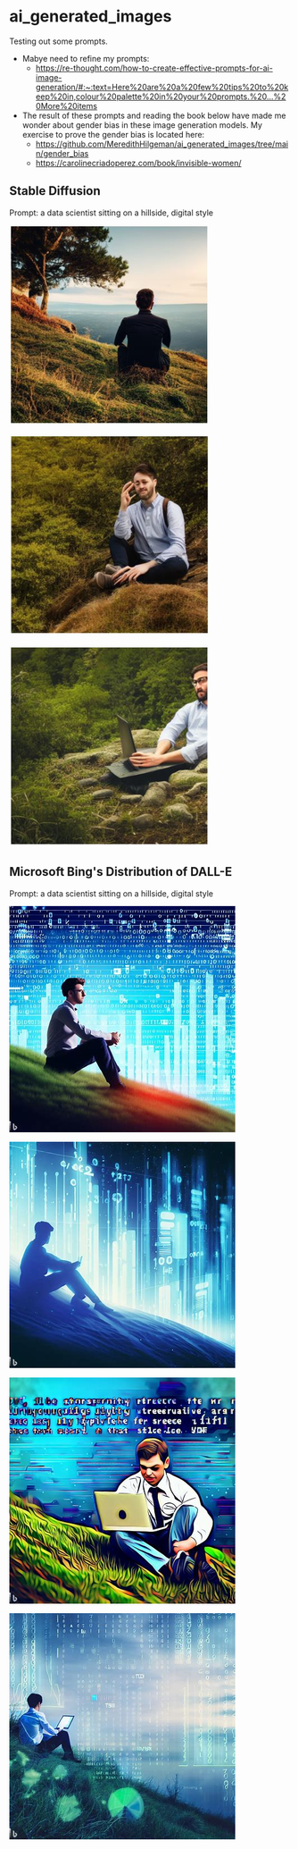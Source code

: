 # ai_generated_images

Testing out some prompts. 
- Mabye need to refine my prompts:
	- https://re-thought.com/how-to-create-effective-prompts-for-ai-image-generation/#:~:text=Here%20are%20a%20few%20tips%20to%20keep%20in,colour%20palette%20in%20your%20prompts.%20...%20More%20items
- The result of these prompts and reading the book below have made me wonder about gender bias in these image generation models. My exercise to prove the gender bias is located here: 
	- https://github.com/MeredithHilgeman/ai_generated_images/tree/main/gender_bias
	- https://carolinecriadoperez.com/book/invisible-women/

## Stable Diffusion

Prompt: a data scientist sitting on a hillside, digital style

![](images/ds_hillside_sd_1.JPG)

![](images/ds_hillside_sd_2.JPG)

![](images/ds_hillside_sd_3.JPG)


## Microsoft Bing's Distribution of DALL-E

Prompt: a data scientist sitting on a hillside, digital style

![](images/ds_hillside_dalle_1.jpg)

![](images/ds_hillside_dalle_2.jpg)

![](images/ds_hillside_dalle_3.jpg)

![](images/ds_hillside_dalle_4.jpg)